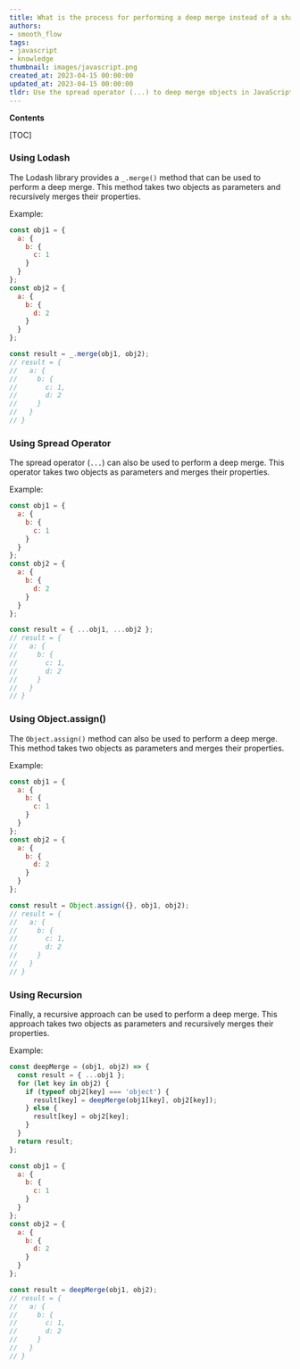 ```yaml
---
title: What is the process for performing a deep merge instead of a shallow merge?
authors:
- smooth_flow
tags:
- javascript
- knowledge
thumbnail: images/javascript.png
created_at: 2023-04-15 00:00:00
updated_at: 2023-04-15 00:00:00
tldr: Use the spread operator (...) to deep merge objects in JavaScript.
---
```


**Contents**

[TOC]

### Using Lodash

The Lodash library provides a `_.merge()` method that can be used to perform a deep merge. This method takes two objects as parameters and recursively merges their properties.

Example:

```js
const obj1 = {
  a: {
    b: {
      c: 1
    }
  }
};
const obj2 = {
  a: {
    b: {
      d: 2
    }
  }
};

const result = _.merge(obj1, obj2);
// result = {
//   a: {
//     b: {
//       c: 1,
//       d: 2
//     }
//   }
// }
```

### Using Spread Operator

The spread operator (`...`) can also be used to perform a deep merge. This operator takes two objects as parameters and merges their properties.

Example:

```js
const obj1 = {
  a: {
    b: {
      c: 1
    }
  }
};
const obj2 = {
  a: {
    b: {
      d: 2
    }
  }
};

const result = { ...obj1, ...obj2 };
// result = {
//   a: {
//     b: {
//       c: 1,
//       d: 2
//     }
//   }
// }
```

### Using Object.assign()

The `Object.assign()` method can also be used to perform a deep merge. This method takes two objects as parameters and merges their properties.

Example:

```js
const obj1 = {
  a: {
    b: {
      c: 1
    }
  }
};
const obj2 = {
  a: {
    b: {
      d: 2
    }
  }
};

const result = Object.assign({}, obj1, obj2);
// result = {
//   a: {
//     b: {
//       c: 1,
//       d: 2
//     }
//   }
// }
```

### Using Recursion

Finally, a recursive approach can be used to perform a deep merge. This approach takes two objects as parameters and recursively merges their properties.

Example:

```js
const deepMerge = (obj1, obj2) => {
  const result = { ...obj1 };
  for (let key in obj2) {
    if (typeof obj2[key] === 'object') {
      result[key] = deepMerge(obj1[key], obj2[key]);
    } else {
      result[key] = obj2[key];
    }
  }
  return result;
};

const obj1 = {
  a: {
    b: {
      c: 1
    }
  }
};
const obj2 = {
  a: {
    b: {
      d: 2
    }
  }
};

const result = deepMerge(obj1, obj2);
// result = {
//   a: {
//     b: {
//       c: 1,
//       d: 2
//     }
//   }
// }
```
